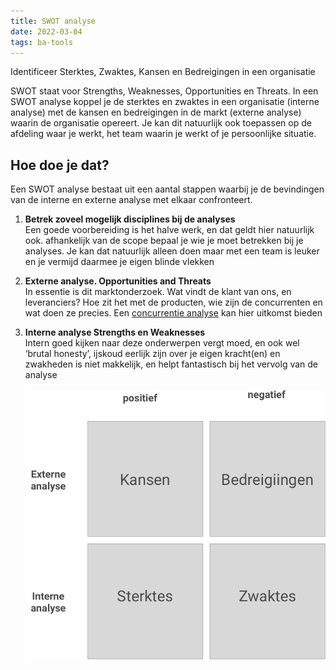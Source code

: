 ```yaml
---
title: SWOT analyse
date: 2022-03-04
tags: ba-tools
---
```


 Identificeer Sterktes, Zwaktes, Kansen en Bedreigingen in een organisatie


SWOT staat voor Strengths, Weaknesses, Opportunities en Threats. In een SWOT analyse koppel je de sterktes en zwaktes in een organisatie (interne analyse) met de kansen en bedreigingen in de markt (externe analyse) waarin de organisatie opereert. Je kan dit natuurlijk ook toepassen op de afdeling waar je werkt, het team waarin je werkt of je persoonlijke situatie.

## Hoe doe je dat?
Een SWOT analyse bestaat uit een aantal stappen waarbij je de bevindingen van de interne en externe analyse met elkaar confronteert.

1. **Betrek zoveel mogelijk disciplines bij de analyses**  
	Een goede voorbereiding is het halve werk, en dat geldt hier natuurlijk ook. afhankelijk van de scope bepaal je wie je moet betrekken bij je analyses. Je kan dat natuurlijk alleen doen maar met een team is leuker en je vermijd daarmee je eigen blinde vlekken

2. **Externe analyse. Opportunities and Threats**  
	In essentie is dit marktonderzoek. Wat vindt de klant van ons, en leveranciers? Hoe zit het met de producten, wie zijn de concurrenten en wat doen ze precies. Een [concurrentie analyse]()  kan hier uitkomst bieden 


	
	
3. **Interne analyse Strengths en Weaknesses**  
	Intern goed kijken naar deze onderwerpen vergt moed, en ook wel ‘brutal honesty’, ijskoud eerlijk zijn over je eigen kracht(en) en zwakheden is niet makkelijk, en helpt fantastisch bij het vervolg van de analyse

    ![Swot analyse][image-1]  






[image-1]:	/assets/images/swot.png